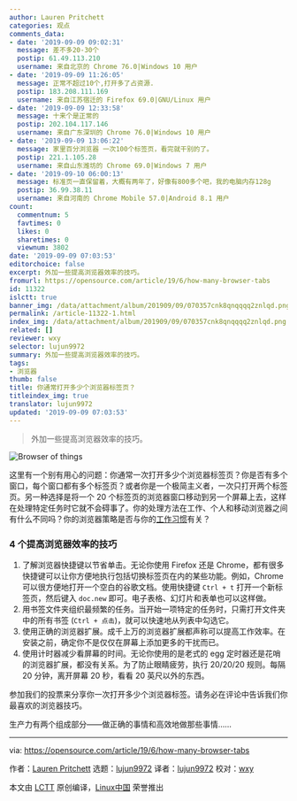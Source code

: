 ```yaml
---
author: Lauren Pritchett
categories: 观点
comments_data:
- date: '2019-09-09 09:02:31'
  message: 差不多20-30个
  postip: 61.49.113.210
  username: 来自北京的 Chrome 76.0|Windows 10 用户
- date: '2019-09-09 11:26:05'
  message: 正常不超过10个,打开多了占资源.
  postip: 183.208.111.169
  username: 来自江苏宿迁的 Firefox 69.0|GNU/Linux 用户
- date: '2019-09-09 12:33:58'
  message: 十来个是正常的
  postip: 202.104.117.146
  username: 来自广东深圳的 Chrome 76.0|Windows 10 用户
- date: '2019-09-09 13:06:22'
  message: 家里百分浏览器 一次100个标签页，看完就干别的了。
  postip: 221.1.105.28
  username: 来自山东潍坊的 Chrome 69.0|Windows 7 用户
- date: '2019-09-10 06:00:13'
  message: 标准页一直保留着，大概有两年了，好像有800多个吧，我的电脑内存128g
  postip: 36.99.38.11
  username: 来自河南的 Chrome Mobile 57.0|Android 8.1 用户
count:
  commentnum: 5
  favtimes: 0
  likes: 0
  sharetimes: 0
  viewnum: 3802
date: '2019-09-09 07:03:53'
editorchoice: false
excerpt: 外加一些提高浏览器效率的技巧。
fromurl: https://opensource.com/article/19/6/how-many-browser-tabs
id: 11322
islctt: true
banner_img: /data/attachment/album/201909/09/070357cnk8qnqqqq2znlqd.png
permalink: /article-11322-1.html
index_img: /data/attachment/album/201909/09/070357cnk8qnqqqq2znlqd.png.thumb.jpg
related: []
reviewer: wxy
selector: lujun9972
summary: 外加一些提高浏览器效率的技巧。
tags:
- 浏览器
thumb: false
title: 你通常打开多少个浏览器标签页？
titleindex_img: true
translator: lujun9972
updated: '2019-09-09 07:03:53'
---
```



> 
> 外加一些提高浏览器效率的技巧。
> 
> 
> 


![Browser of things](/data/attachment/album/201909/09/070357cnk8qnqqqq2znlqd.png "Browser of things")


这里有一个别有用心的问题：你通常一次打开多少个浏览器标签页？你是否有多个窗口，每个窗口都有多个标签页？或者你是一个极简主义者，一次只打开两个标签页。另一种选择是将一个 20 个标签页的浏览器窗口移动到另一个屏幕上去，这样在处理特定任务时它就不会碍事了。你的处理方法在工作、个人和移动浏览器之间有什么不同吗？你的浏览器策略是否与你的[工作习惯](https://enterprisersproject.com/article/2019/1/5-time-wasting-habits-break-new-year)有关？


### 4 个提高浏览器效率的技巧


1. 了解浏览器快捷键以节省单击。无论你使用 Firefox 还是 Chrome，都有很多快捷键可以让你方便地执行包括切换标签页在内的某些功能。例如，Chrome 可以很方便地打开一个空白的谷歌文档。使用快捷键 `Ctrl + t` 打开一个新标签页，然后键入 `doc.new` 即可。电子表格、幻灯片和表单也可以这样做。
2. 用书签文件夹组织最频繁的任务。当开始一项特定的任务时，只需打开文件夹中的所有书签 (`Ctrl + 点击`)，就可以快速地从列表中勾选它。
3. 使用正确的浏览器扩展。成千上万的浏览器扩展都声称可以提高工作效率。在安装之前，确定你不是仅仅在屏幕上添加更多的干扰而已。
4. 使用计时器减少看屏幕的时间。无论你使用的是老式的 egg 定时器还是花哨的浏览器扩展，都没有关系。为了防止眼睛疲劳，执行 20/20/20 规则。每隔 20 分钟，离开屏幕 20 秒，看看 20 英尺以外的东西。


参加我们的投票来分享你一次打开多少个浏览器标签。请务必在评论中告诉我们你最喜欢的浏览器技巧。


生产力有两个组成部分——做正确的事情和高效地做那些事情……




---


via: <https://opensource.com/article/19/6/how-many-browser-tabs>


作者：[Lauren Pritchett](https://opensource.com/users/lauren-pritchett/users/sarahwall/users/ksonney/users/jwhitehurst) 选题：[lujun9972](https://github.com/lujun9972) 译者：[lujun9972](https://github.com/lujun9972) 校对：[wxy](https://github.com/wxy)


本文由 [LCTT](https://github.com/LCTT/TranslateProject) 原创编译，[Linux中国](https://linux.cn/) 荣誉推出